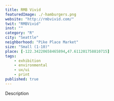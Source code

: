 ```yaml
---
title: RMB Vivid
featuredImage: ./-hamburgers.png
website: "http://rmbvivid.com/"
twit: "RMBVivid"
inst: ""
category: "R"
city: "Seattle"
neighborhood: "Pike Place Market"
size: "Small (1-10)"
place: [-122.34220658465894,47.611201758810715]
tags:
    - exhibition
    - environmental
    - ux/ui
    - print
published: true
---
```


Description
